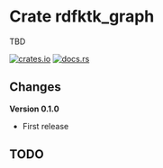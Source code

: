 # Crate rdfktk_graph

TBD

[![crates.io](https://img.shields.io/crates/v/rdftk_graph.svg)](https://crates.io/crates/rdftk_graph)
[![docs.rs](https://docs.rs/rdftk_graph/badge.svg)](https://docs.rs/rdftk_graph)

## Changes

**Version 0.1.0**

* First release

## TODO
